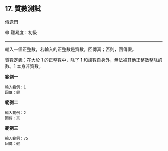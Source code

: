 ## 17. 質數測試

[傳送門](https://wehelp.tw/coding/problem/17)

🟢 難易度：初級

---

輸入一個正整數，若輸入的正整數是質數，回傳真；否則，回傳假。

質數定義：在大於 1 的正整數中，除了 1 和該數自身外，無法被其他正整數整除的數。1 本身非質數。

**範例一**

```
輸入範例：1
回傳：假
```

**範例二**

```
輸入範例：2
回傳：真
```

**範例三**

```
輸入範例：75
回傳：假
```
